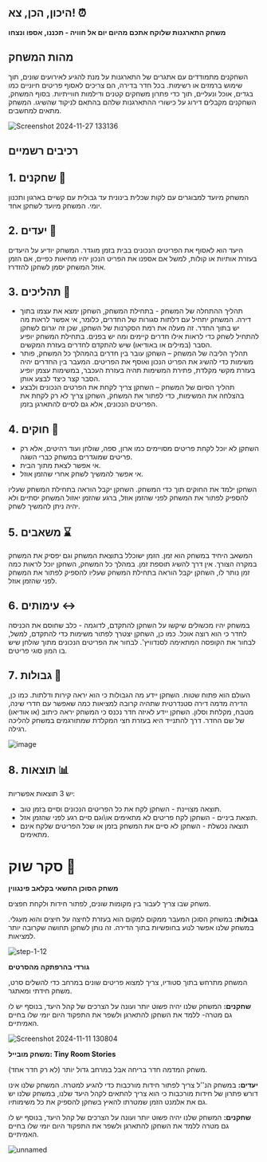 ## היכון, הכן, צא! ⏰
**משחק התארגנות שלוקח אתכם מהיום יום אל חוויה - תכננו, אספו ונצחו**

## מהות המשחק
השחקנים מתמודדים עם אתגרים של התארגנות על מנת להגיע לאירועים שונים, תוך שימוש ברמזים או רשימות. בכל חדר בדירה, הם צריכים לאסוף פריטים חיוניים כמו בגדים, אוכל ונעליים, תוך כדי פתרון משחקים קטנים ודילמות חווייתיות. בסוף המשחק, השחקנים מקבלים דירוג על כישורי ההתארגנות שלהם בהתאם לניקוד שהשיגו.
המשחק מתאים למחשבים.

![Screenshot 2024-11-27 133136](https://github.com/user-attachments/assets/9118a7a9-230b-4700-8625-b881e4d16371)


## רכיבים רשמיים
## 1. שחקנים 👾
המשחק מיועד למבוגרים עם לקות שכלית בינונית עד גבולית עם קשיים בארגון ותכנון יומי.
המשחק מיועד לשחקן אחד.

## 2. יעדים 🎯
היעד הוא לאסוף את הפריטים הנכונים בבית בזמן מוגדר.
המשחק יודיע על היעדים בעזרת אותיות או קולות, למשל אם אספנו את הפריט הנכון יהיו מחיאות כפיים, אם הזמן אוזל המשחק יסמן לשחקן להזדרז.

## 3. תהליכים 🎲
 - תהליך ההתחלה של המשחק - בתחילת המשחק, השחקן ימצא את עצמו בתוך דירה. המשחק יתחיל עם דלתות סגורות של החדרים, כלומר, אי אפשר לראות מה יש בתוך החדר. זה מעלה את רמת הסקרנות של השחקן, שכן זה יגרום לשחקן להתחיל לשחק כדי לראות אילו חדרים קיימים ומה יש        בפנים. בתחילת המשחק יופיע הסבר (במילים או באודיאו) שיש להתקדם לחדרים בעזרת המקשים.
- תהליך הליבה של המשחק – השחקן עובר בין חדרים בהמהלך כל המשחק, פותר משימות כדי להשיג את הפריט הנכון ואוסף את הפריטים. המעבר בין החדרים יהיה בעזרת מקשי מקלדת, פתירת המשימות תהיה בעזרת העכבר, במשימות עצמן יופיע הסבר קצר כיצד לבצע אותן.
- תהליך הסיום של המשחק – השחקן צריך לקחת את הפרטים הנכונים ולבצע בהצלחה את המשימות, כדי לפתור את המשחק, השחקן צריך לא רק לקחת את הפריטים הנכונים, אלא גם לסיים להתארגן בזמן.

## 4. חוקים 📓
- השחקן לא יוכל לקחת פריטים מסויימים כמו ארון, ספה, שולחן ועוד רהיטים, אלא רק פריטים שמוגדרים במשחק כברי השגה.
- אי אפשר לצאת מתוך הבית.
- אי אפשר להמשיך לשחק אחרי שהזמן אוזל.
  
השחקן ילמד את החוקים תוך כדי המשחק.
השחקן יקבל הוראה בתחילת המשחק שעליו להספיק לפתור את המשחק לפני שהזמן אוזל, ברגע שהזמן יאזול המשחק יסתיים ולא יהיה ניתן להמשיך לשחק.

## 5. משאבים ⌛
המשאב היחיד במשחק הוא זמן.
הזמן ישוכלל בתוצאת המשחק וגם יפסיק את המשחק במקרה הצורך.
אין דרך להשיג תוספת זמן.
במהלך כל המשחק, השחקן יוכל לראות כמה זמן נותר לו, השחקן יקבל הוראה בתחילת המשחק שעליו להספיק לפתור את המשחק לפני שהזמן אוזל.

## 6. עימותים ↔️
במשחק יהיו מכשולים שיקשו על השחקן להתקדם, לדוגמה - כלב שחוסם את הכניסה לחדר כי הוא רוצה אוכל.
כמו כן, השחקן יצטרך לפתור משימות כדי להתקדם, למשל, לבחור את הקופסה המתאימה לסנדוויץ'. לבחור את הפריטים הנכונים מתוך שולחן שיש בו המון סוגי פריטים.

## 7. גבולות 🚧
העולם הוא פתוח שטוח.
השחקן יידע מה הגבולות כי הוא יראה קירות ודלתות. כמו כן, הדירה מדמה דירה סטנדרטית שתהיה קרובה למציאות כמה שאפשר עם חדרי שינה, מטבח, מקלחת וסלון.
השחקן יידע לאיזה חדר נכנס כי המשחק יראה כיתוב (או אודיאו) של שם החדר.
דרך להתנייד היא בעזרת חצי המקלדת שמתורגמים במשחק להליכה רגילה.


![image](https://github.com/user-attachments/assets/70438644-59ec-4d98-852d-1b3e3b772845)



## 8. תוצאות 📊
יש 3 תוצאות אפשריות:
- תוצאה מצויינת - השחקן לקח את כל הפריטים הנכונים וסיים בזמן טוב.
- תוצאת ביניים - השחקן לקח פריטים לא מתאימים או\וגם סיים רגע לפני שהזמן אזל.
- תוצאה נכשלת - השחקן לא סיים את המשחק בזמן או שכל הפריטים שלקח אינם מתאימים.
  
# סקר שוק 📃
**משחק הסוכן החשאי בקלאב פינגווין**

משחק שבו צריך לעבור בין מקומות שונים, לפתור חידות ולקחת חפצים.

**גבולות:** במשחק הסוכן המעבר ממקום למקום הוא בעזרת לחיצה על חיצים והוא מעגלי. במשחק שלנו אפשר לנוע בחופשיות בתוך הדירה. זה נותן לשחקן תחושה שקרובה יותר למציאות.

![step-1-12](https://github.com/user-attachments/assets/6637d328-252b-4d65-8ca8-40873534d676)
  
  
**גורדי בהרפתקה מהסרטים**

המשחק מתרחש בתוך סטודיו, צריך למצוא פריטים שונים במרחב כדי להשלים סרט, משחק חידתי ומאתגר.

**שחקנים:** המשחק שלנו יהיה פשוט יותר ועונה על הצרכים של קהל היעד, בנוסף יש לו גם מטרה- ללמד את השחקן להתארגן ולשפר את התפקוד היום יומי שלו בחיים האמיתיים.

![Screenshot 2024-11-11 130804](https://github.com/user-attachments/assets/01a02609-ebf8-46a5-91f6-ebc8a35ea2dc)


**משחק מובייל: Tiny Room Stories**

משחק המדמה חדר בריחה אבל במרחב גדול יותר (לא רק חדר אחד).

**יעדים:** במשחק הנ''ל צריך לפתור חידות מורכבות כדי להגיע למטרה. המשחק שלנו אינו דורש פתרון של חידות מורכבות כי הוא צריך להתאים לקהל היעד שלנו, במשחק שלנו יש גם את אלמנט הזמן שמטרתו להאיץ בשחקן להספיק את כל משימותיו.
  
**שחקנים:** המשחק שלנו יהיה פשוט יותר ועונה על הצרכים של קהל היעד, בנוסף יש לו גם מטרה ללמד את השחקן להתארגן ולשפר את התפקוד היום יומי שלו בחיים האמיתיים.

![unnamed](https://github.com/user-attachments/assets/9994fb1c-d1b9-4b49-9925-9fb6e223987c)




